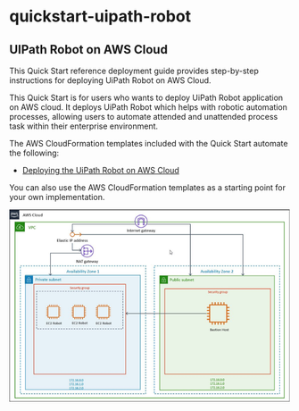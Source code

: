 # quickstart-uipath-robot
## UIPath Robot on AWS Cloud

This Quick Start reference deployment guide provides step-by-step instructions for deploying UiPath Robot on AWS Cloud.

This Quick Start is for users who wants to deploy UiPath Robot application on AWS cloud. It deploys UiPath Robot which helps with robotic automation processes, allowing users to automate attended and unattended process task within their enterprise environment. 

The AWS CloudFormation templates included with the Quick Start automate the following:

- [Deploying the UiPath Robot on AWS Cloud](https://console.aws.amazon.com/cloudformation/home?region=us-east-1#/stacks/create/template?stackName=uipath&templateURL=https://aws-quickstart.s3.amazonaws.com/quickstart-uipath-robot/templates/main.template.yaml)

You can also use the AWS CloudFormation templates as a starting point for your own implementation.

![Quick Start architecture for UiPath Robot on AWS](./UIPath-Robot-arch.png)
